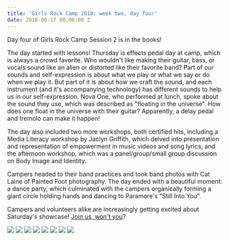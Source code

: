 ```yaml
---
title: 'Girls Rock Camp 2018: week two, day four'
date: 2018-08-17 00:00:00 Z
---
```


Day four of Girls Rock Camp Session 2 is in the books!

The day started with lessons! Thursday is effects pedal day at camp, which is always a crowd favorite. Who wouldn't like making their guitar, bass, or vocals sound like an alien or distorted like their favorite band? Part of our sounds and self-expression is about what we play or what we say or do when we play it. But part of it is about how we craft the sound, and each instrument (and it's accompanying technology) has different sounds to help us in our self-expression. Nova One, who performed at lunch, spoke about the sound they use, which was described as "floating in the universe". How does one float in the universe with their guitar? Apparently, a delay pedal and tremolo can make it happen!

The day also included two more workshops, both certified hits, including a Media Literacy workshop by Jaclyn Griffith, which delved into presentation and representation of empowerment in music videos and song lyrics, and the afternoon workshop, which was a panel/group/small group discussion on Body Image and Identity.

Campers headed to their band practices and took band photos with Cat Laine of Painted Foot photography. The day ended with a beautiful moment: a dance party, which culminated with the campers organically forming a giant circle holding hands and dancing to Paramore's "Still Into You".

Campers and volunteers alike are increasingly getting excited about Saturday's showcase! [Join us, won't you](https://www.facebook.com/events/462541600856897/)?

![](/uploads/blogpost/20180816_124411_crop-300x225.jpg) ![](/uploads/blogpost/20180816_160109-300x225.jpg) ![](/uploads/blogpost/20180816_135443-300x225.jpg) ![](/uploads/blogpost/20180816_132659-300x225.jpg) ![](/uploads/blogpost/20180816_103023-300x225.jpg) ![](/uploads/blogpost/20180816_095345-300x225.jpg) ![](/uploads/blogpost/20180816_095134-300x225.jpg) ![](/uploads/blogpost/20180816_094937-300x225.jpg)
